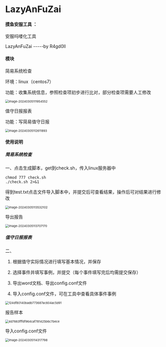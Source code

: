# LazyAnFuZai

#### 摸鱼安服工具   ： 

安服吗喽化工具

LazyAnFuZai           -----by   R4gd0ll

#### 模块

简易系统检查

环境：linux（centos7）

功能：收集系统信息，参照检查项初步进行比对，部分检查项需要人工修改

<img src="https://github.com/hntjb/LazyAnFuZai/blob/main/image/image-20240305111954552.png" alt="image-20240305111954552" style="zoom: 67%;" />

值守日报报表

功能：写简易值守日报

<img src="https://github.com/hntjb/LazyAnFuZai/blob/main/image/image-20240305112611893.png" alt="image-20240305112611893" style="zoom:67%;" />

#### 使用说明

##### 简易系统检查

一、点击生成脚本，get到check.sh，传入linux服务器中

```
chmod 777 check.sh
./check.sh 2>&1
```

得到test.txt点击文件导入脚本中，并提交后可查看结果，操作后可对结果进行修改

<img src="https://github.com/hntjb/LazyAnFuZai/blob/main/image/image-20240305113532102.png" alt="image-20240305113532102" style="zoom:67%;" />

导出报告

<img src="https://github.com/hntjb/LazyAnFuZai/blob/main/image/image-20240305113707170.png" alt="image-20240305113707170" style="zoom:67%;" />

##### 值守日报报表

二、

1. 根据值守实际情况进行填写基本情况，并保存

2. 选择事件并填写事例，并提交（每个事件填写完后均需提交保存）

3. 导出word文档、导出config.conf文件
4. 导入config.conf文件，可在工具中查看具体事件事例

<img src="https://github.com/hntjb/LazyAnFuZai/blob/main/image/124df80140badb773687ac604ac5d91.png" alt="124df80140badb773687ac604ac5d91" style="zoom:67%;" />

报告样本

<img src="https://github.com/hntjb/LazyAnFuZai/blob/main/image/4d7663fffdf964caf781425b6c7bece.png" alt="4d7663fffdf964caf781425b6c7bece" style="zoom:67%;" />

导入config.conf文件

<img src="https://github.com/hntjb/LazyAnFuZai/blob/main/image/image-20240305114317798.png" alt="image-20240305114317798" style="zoom:67%;" />
